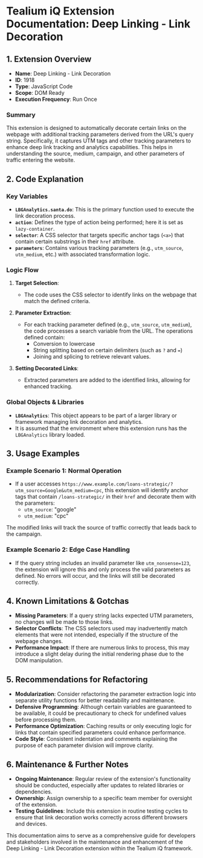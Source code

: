 # Tealium iQ Extension Documentation: Deep Linking - Link Decoration

## 1. Extension Overview
- **Name**: Deep Linking - Link Decoration
- **ID**: 1918
- **Type**: JavaScript Code
- **Scope**: DOM Ready
- **Execution Frequency**: Run Once

### Summary
This extension is designed to automatically decorate certain links on the webpage with additional tracking parameters derived from the URL's query string. Specifically, it captures UTM tags and other tracking parameters to enhance deep link tracking and analytics capabilities. This helps in understanding the source, medium, campaign, and other parameters of traffic entering the website.

## 2. Code Explanation

### Key Variables
- **`LBGAnalytics.santa.do`**: This is the primary function used to execute the link decoration process.
- **`action`**: Defines the type of action being performed; here it is set as `lazy-container`.
- **`selector`**: A CSS selector that targets specific anchor tags (`<a>`) that contain certain substrings in their `href` attribute.
- **`parameters`**: Contains various tracking parameters (e.g., `utm_source`, `utm_medium`, etc.) with associated transformation logic.

### Logic Flow
1. **Target Selection**: 
    - The code uses the CSS selector to identify links on the webpage that match the defined criteria.
    
2. **Parameter Extraction**: 
    - For each tracking parameter defined (e.g., `utm_source`, `utm_medium`), the code processes a search variable from the URL. The operations defined contain:
        - Conversion to lowercase
        - String splitting based on certain delimiters (such as `?` and `=`)
        - Joining and splicing to retrieve relevant values.

3. **Setting Decorated Links**: 
    - Extracted parameters are added to the identified links, allowing for enhanced tracking.

### Global Objects & Libraries
- **`LBGAnalytics`**: This object appears to be part of a larger library or framework managing link decoration and analytics.
- It is assumed that the environment where this extension runs has the `LBGAnalytics` library loaded.

## 3. Usage Examples

### Example Scenario 1: Normal Operation
- If a user accesses `https://www.example.com/loans-strategic/?utm_source=Google&utm_medium=cpc`, this extension will identify anchor tags that contain `/loans-strategic/` in their `href` and decorate them with the parameters:
    - `utm_source`: "google"
    - `utm_medium`: "cpc"
    
The modified links will track the source of traffic correctly that leads back to the campaign.

### Example Scenario 2: Edge Case Handling
- If the query string includes an invalid parameter like `utm_nonsense=123`, the extension will ignore this and only process the valid parameters as defined. No errors will occur, and the links will still be decorated correctly.

## 4. Known Limitations & Gotchas
- **Missing Parameters**: If a query string lacks expected UTM parameters, no changes will be made to those links.
- **Selector Conflicts**: The CSS selectors used may inadvertently match elements that were not intended, especially if the structure of the webpage changes.
- **Performance Impact**: If there are numerous links to process, this may introduce a slight delay during the initial rendering phase due to the DOM manipulation.

## 5. Recommendations for Refactoring
- **Modularization**: Consider refactoring the parameter extraction logic into separate utility functions for better readability and maintenance.
- **Defensive Programming**: Although certain variables are guaranteed to be available, it could be precautionary to check for undefined values before processing them.
- **Performance Optimization**: Caching results or only executing logic for links that contain specified parameters could enhance performance.
- **Code Style**: Consistent indentation and comments explaining the purpose of each parameter division will improve clarity.

## 6. Maintenance & Further Notes
- **Ongoing Maintenance**: Regular review of the extension's functionality should be conducted, especially after updates to related libraries or dependencies.
- **Ownership**: Assign ownership to a specific team member for oversight of the extension.
- **Testing Guidelines**: Include this extension in routine testing cycles to ensure that link decoration works correctly across different browsers and devices.

This documentation aims to serve as a comprehensive guide for developers and stakeholders involved in the maintenance and enhancement of the Deep Linking - Link Decoration extension within the Tealium iQ framework.